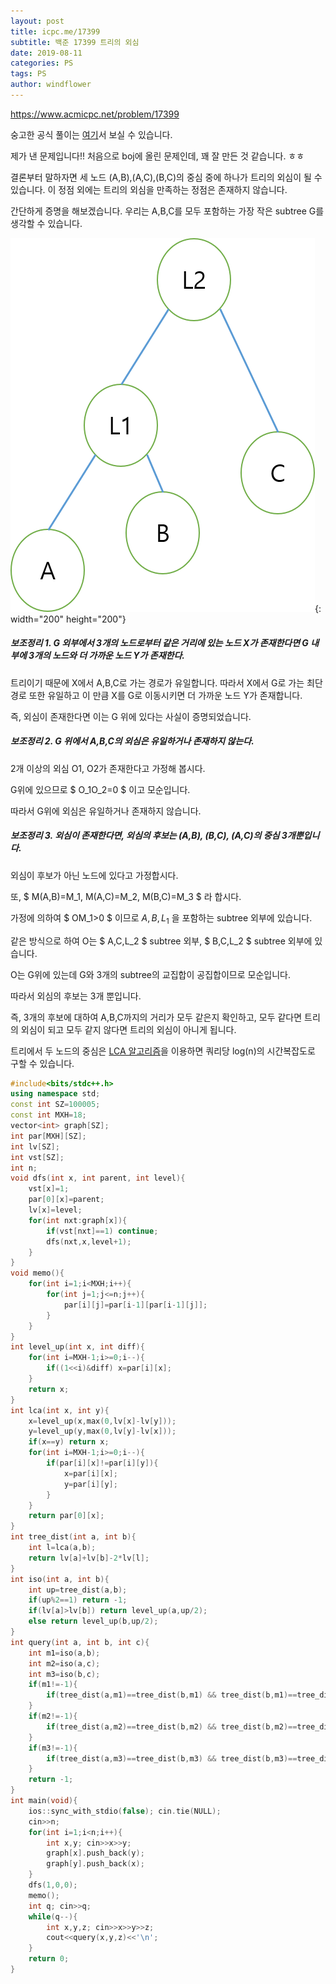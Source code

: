 ```yaml
---
layout: post
title: icpc.me/17399
subtitle: 백준 17399 트리의 외심
date: 2019-08-11
categories: PS
tags: PS
author: windflower
---
```


<https://www.acmicpc.net/problem/17399>

숭고한 공식 풀이는 [여기](https://drive.google.com/file/d/1XwcQgX81fR_2ULyzXoY1DZ1Y9EsXyu-_/view)서 보실 수 있습니다.

제가 낸 문제입니다!! 처음으로 boj에 올린 문제인데, 꽤 잘 만든 것 같습니다. ㅎㅎ

결론부터 말하자면 세 노드 (A,B),(A,C),(B,C)의 중심 중에 하나가 트리의 외심이 될 수 있습니다. 이 정점 외에는 트리의 외심을 만족하는 정점은 존재하지 않습니다.


간단하게 증명을 해보겠습니다. 우리는 A,B,C를 모두 포함하는 가장 작은 subtree G를 생각할 수 있습니다.

![트리 추상화](/img/2019-08-11-17399-1.png){: width="200" height="200"}

##### 보조정리 1. G 외부에서 3개의 노드로부터 같은 거리에 있는 노드 X가 존재한다면 G 내부에 3개의 노드와 더 가까운 노드 Y가 존재한다.

트리이기 때문에 X에서 A,B,C로 가는 경로가 유일합니다. 따라서 X에서 G로 가는 최단경로 또한 유일하고 이 만큼 X를 G로 이동시키면 더 가까운 노드 Y가 존재합니다.

즉, 외심이 존재한다면 이는 G 위에 있다는 사실이 증명되었습니다.

##### 보조정리 2. G 위에서 A,B,C의 외심은 유일하거나 존재하지 않는다.

2개 이상의 외심 O1, O2가 존재한다고 가정해 봅시다.

G위에 있으므로 $ O_1O_2=0 $ 이고  모순입니다.

따라서 G위에 외심은 유일하거나 존재하지 않습니다.

##### 보조정리 3. 외심이 존재한다면, 외심의 후보는 (A,B), (B,C), (A,C)의 중심 3개뿐입니다.

외심이 후보가 아닌 노드에 있다고 가정합시다.

또, $ M(A,B)=M_1, M(A,C)=M_2, M(B,C)=M_3 $ 라 합시다.

가정에 의하여 $ OM_1>0 $ 이므로 $A,B,L_1$ 을 포함하는 subtree 외부에 있습니다.

같은 방식으로 하여 O는 $ A,C,L_2 $ subtree 외부, $ B,C,L_2 $ subtree 외부에 있습니다.

O는 G위에 있는데 G와 3개의 subtree의 교집합이 공집합이므로 모순입니다.

따라서 외심의 후보는 3개 뿐입니다.

즉, 3개의 후보에 대하여 A,B,C까지의 거리가 모두 같은지 확인하고, 모두 같다면 트리의 외심이 되고 모두 같지 않다면 트리의 외심이 아니게 됩니다.

트리에서 두 노드의 중심은 [LCA 알고리즘](https://cyberflower.github.io/2019/07/22/LCA.html)을 이용하면 쿼리당 log(n)의 시간복잡도로 구할 수 있습니다.

```cpp
#include<bits/stdc++.h>
using namespace std;
const int SZ=100005;
const int MXH=18;
vector<int> graph[SZ];
int par[MXH][SZ];
int lv[SZ];
int vst[SZ];
int n;
void dfs(int x, int parent, int level){
	vst[x]=1;
	par[0][x]=parent;
	lv[x]=level;
	for(int nxt:graph[x]){
		if(vst[nxt]==1) continue;
		dfs(nxt,x,level+1);
	}
}
void memo(){
	for(int i=1;i<MXH;i++){
		for(int j=1;j<=n;j++){
			par[i][j]=par[i-1][par[i-1][j]];
		}
	}
}
int level_up(int x, int diff){
	for(int i=MXH-1;i>=0;i--){
		if((1<<i)&diff) x=par[i][x];
	}
	return x;
}
int lca(int x, int y){
	x=level_up(x,max(0,lv[x]-lv[y]));
	y=level_up(y,max(0,lv[y]-lv[x]));
	if(x==y) return x;
	for(int i=MXH-1;i>=0;i--){
		if(par[i][x]!=par[i][y]){
			x=par[i][x];
			y=par[i][y];
		}
	}
	return par[0][x];
}
int tree_dist(int a, int b){
	int l=lca(a,b);
	return lv[a]+lv[b]-2*lv[l];
}
int iso(int a, int b){
	int up=tree_dist(a,b);
	if(up%2==1) return -1;
	if(lv[a]>lv[b]) return level_up(a,up/2);
	else return level_up(b,up/2);
}
int query(int a, int b, int c){
	int m1=iso(a,b);
	int m2=iso(a,c);
	int m3=iso(b,c);
	if(m1!=-1){
		if(tree_dist(a,m1)==tree_dist(b,m1) && tree_dist(b,m1)==tree_dist(c,m1)) return m1;
	}
	if(m2!=-1){
		if(tree_dist(a,m2)==tree_dist(b,m2) && tree_dist(b,m2)==tree_dist(c,m2)) return m2;
	}
	if(m3!=-1){
		if(tree_dist(a,m3)==tree_dist(b,m3) && tree_dist(b,m3)==tree_dist(c,m3)) return m3;
	}
	return -1;
}
int main(void){
	ios::sync_with_stdio(false); cin.tie(NULL);
	cin>>n;
	for(int i=1;i<n;i++){
		int x,y; cin>>x>>y;
		graph[x].push_back(y);
		graph[y].push_back(x);
	}
	dfs(1,0,0);
	memo();
	int q; cin>>q;
	while(q--){
		int x,y,z; cin>>x>>y>>z;
		cout<<query(x,y,z)<<'\n';
	}
	return 0;
}
```
